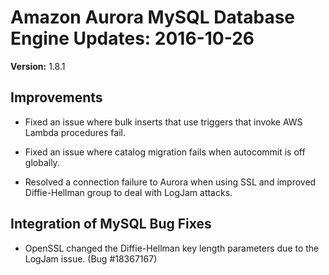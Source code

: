 # Amazon Aurora MySQL Database Engine Updates: 2016\-10\-26<a name="AuroraMySQL.Updates.20161026"></a>

**Version:** 1\.8\.1

## Improvements<a name="AuroraMySQL.Updates.20161026.Improvements"></a>

+ Fixed an issue where bulk inserts that use triggers that invoke AWS Lambda procedures fail\.

+ Fixed an issue where catalog migration fails when autocommit is off globally\.

+ Resolved a connection failure to Aurora when using SSL and improved Diffie\-Hellman group to deal with LogJam attacks\.

## Integration of MySQL Bug Fixes<a name="AuroraMySQL.Updates.20161026.BugFixes"></a>

+ OpenSSL changed the Diffie\-Hellman key length parameters due to the LogJam issue\. \(Bug \#18367167\)